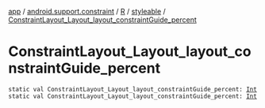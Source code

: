 [app](../../../index.md) / [android.support.constraint](../../index.md) / [R](../index.md) / [styleable](index.md) / [ConstraintLayout_Layout_layout_constraintGuide_percent](.)

# ConstraintLayout_Layout_layout_constraintGuide_percent

`static val ConstraintLayout_Layout_layout_constraintGuide_percent: `[`Int`](https://kotlinlang.org/api/latest/jvm/stdlib/kotlin/-int/index.html)
`static val ConstraintLayout_Layout_layout_constraintGuide_percent: `[`Int`](https://kotlinlang.org/api/latest/jvm/stdlib/kotlin/-int/index.html)